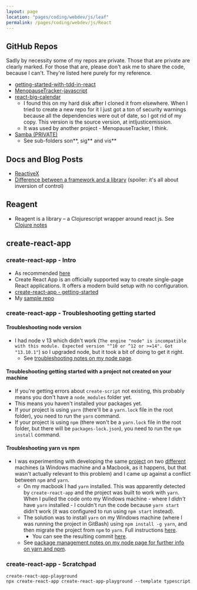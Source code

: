 ```yaml
---
layout: page
location: "pages/coding/webdev/js/leaf"
permalink: /pages/coding/webdev/js/React
---
```


## GitHub Repos 

Sadly by necessity some of my repos are private. Those that are private are clearly marked. For those that are, please don't ask me to share the code, because I can't. They're listed here purely for my reference.

- [getting-started-with-tdd-in-react](https://github.com/claresudbery/getting-started-with-tdd-in-react)
- [MenopauseTracker-javascript](https://github.com/claresudbery/MenopauseTracker-javascript)
- [react-big-calendar](http://intljusticemission.github.io/react-big-calendar/examples/index.html)
    - I found this on my hard disk after I cloned it from elsewhere. When I tried to create a new repo for it I just got a ton of security warnings because all the dependencies were out of date, so I got rid of my copy. This version is the source version, at intljusticemission.
    - It was used by another project - MenopauseTracker, I think.
- [Samba (PRIVATE)](https://github.com/claresudbery/samba)
    - See sub-folders son**, sig** and vis**

## Docs and Blog Posts

- [ReactiveX](/pages/coding/tools/ReactiveX)
- [Difference between a framework and a library](https://www.freecodecamp.org/news/the-difference-between-a-framework-and-a-library-bd133054023f/) (spoiler: it's all about inversion of control)

## Reagent

- Reagent is a library – a Clojurescript wrapper around react js. See [Clojure notes](/pages/coding/lang/func/Clojure#reagent)

## create-react-app

### create-react-app - Intro

- As recommended [here](/pages/coding/webdev/Different-Webapp-Stacks)
- Create React App is an officially supported way to create single-page React applications. It offers a modern build setup with no configuration.
- [create-react-app - getting-started](https://create-react-app.dev/docs/getting-started/)
- My [sample repo](https://github.com/claresudbery/create-react-app-playground-win)

### create-react-app - Troubleshooting getting started

#### Troubleshooting node version

- I had node v 13 which didn't work (`The engine "node" is incompatible with this module. Expected version "^10 or ^12 or >=14". Got "13.10.1"`) so I upgraded node, but it took a bit of doing to get it right.
    - See [troubleshooting notes on my node page](/pages/coding/webdev/js/Node-JS#upgrading-node---troubleshooting).

#### Troubleshooting getting started with a project not created on your machine

- If you're getting errors about `create-script` not existing, this probably means you don't have a `node_modules` folder yet.
- This means you haven't installed your packages yet.
- If your project is using `yarn` (there'll be a `yarn.lock` file in the root folder), you need to run the `yarn` command.
- If your project is using `npm` (there won't be a `yarn.lock` file in the root folder, but there will be `packages-lock.json`), you need to run the `npm install` command.

#### Troubleshooting yarn vs npm

- I was experimenting with developing the same [project](https://github.com/claresudbery/create-react-app-playground) on two [different](https://github.com/claresudbery/create-react-app-playground-win) machines (a Windows machine and a Macbook, as it happens, but that wasn't actually relevant to this problem) and I came up against a conflict between `npm` and `yarn`.
    - On my macbook I had `yarn` installed. This was apparently detected by `create-react-app` and the project was built to work with `yarn`. When I pulled the code onto my Windows machine - where I *didn't* have `yarn` installed - I couldn't run the code because `yarn start` didn't work (it was configured to run using `npm start` instead).
    - The solution was to install `yarn` on my Windows machine (where I was running the project in GitBash) using `npm install -g yarn`, and then migrate the project from `npm` to `yarn`. Full instructions [here](/pages/coding/webdev/js/Node-JS#migrating-from-npm-to-yarn).
        - You can see the resulting commit [here](https://github.com/claresudbery/create-react-app-playground-win/commit/356597f7e6ec58a75e96cb20c398b09e3edcb1ee).
    - See [package management notes on my node page for further info on yarn and npm](/pages/coding/webdev/js/Node-JS#package-management---npm-vs-yarn).

### create-react-app - Scratchpad

```
create-react-app-playground
npx create-react-app create-react-app-playground --template typescript
```